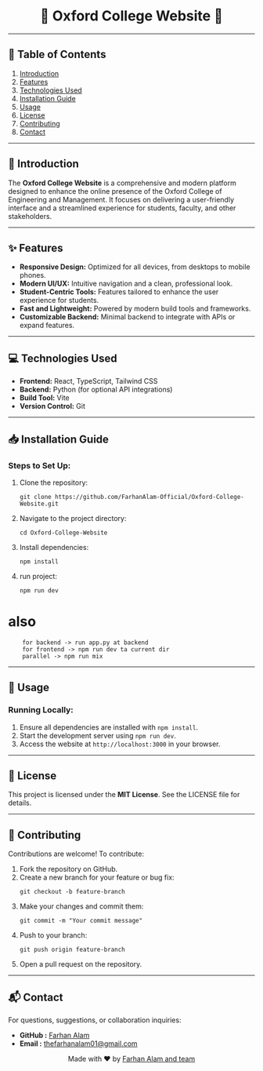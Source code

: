 <h1 align="center">🌟 Oxford College Website 🌟</h1>

<hr>

<h2>📑 Table of Contents</h2>
<ol>
    <li><a href="#introduction">Introduction</a></li>
    <li><a href="#features">Features</a></li>
    <li><a href="#technologies-used">Technologies Used</a></li>
    <li><a href="#installation-guide">Installation Guide</a></li>
    <li><a href="#usage">Usage</a></li>
    <li><a href="#license">License</a></li>
    <li><a href="#contributing">Contributing</a></li>
    <li><a href="#contact">Contact</a></li>
</ol>

<hr>

<h2 id="introduction">📖 Introduction</h2>
<p>
    The <strong>Oxford College Website</strong> is a comprehensive and modern platform designed to enhance the online presence of the Oxford College of Engineering and Management. It focuses on delivering a user-friendly interface and a streamlined experience for students, faculty, and other stakeholders.
</p>

<hr>

<h2 id="features">✨ Features</h2>
<ul>
    <li><strong>Responsive Design:</strong> Optimized for all devices, from desktops to mobile phones.</li>
    <li><strong>Modern UI/UX:</strong> Intuitive navigation and a clean, professional look.</li>
    <li><strong>Student-Centric Tools:</strong> Features tailored to enhance the user experience for students.</li>
    <li><strong>Fast and Lightweight:</strong> Powered by modern build tools and frameworks.</li>
    <li><strong>Customizable Backend:</strong> Minimal backend to integrate with APIs or expand features.</li>
</ul>

<hr>

<h2 id="technologies-used">💻 Technologies Used</h2>
<ul>
    <li><strong>Frontend:</strong> React, TypeScript, Tailwind CSS</li>
    <li><strong>Backend:</strong> Python (for optional API integrations)</li>
    <li><strong>Build Tool:</strong> Vite</li>
    <li><strong>Version Control:</strong> Git</li>
</ul>

<hr>

<h2 id="installation-guide">📥 Installation Guide</h2>
<h3>Steps to Set Up:</h3>
<ol>
    <li>Clone the repository:
        <pre><code>git clone https://github.com/FarhanAlam-Official/Oxford-College-Website.git</code></pre>
    </li>
    <li>Navigate to the project directory:
        <pre><code>cd Oxford-College-Website</code></pre>
    </li>
    <li>Install dependencies:
        <pre><code>npm install</code></pre>
    </li>
    <li>run project:
        <pre><code>npm run dev</code></pre>
    </li>
</ol>

# also
```
    for backend -> run app.py at backend
    for frontend -> npm run dev ta current dir
    parallel -> npm run mix
```



<hr>

<h2 id="usage">🔧 Usage</h2>
<h3>Running Locally:</h3>
<ol>
    <li>Ensure all dependencies are installed with <code>npm install</code>.</li>
    <li>Start the development server using <code>npm run dev</code>.</li>
    <li>Access the website at <code>http://localhost:3000</code> in your browser.</li>
</ol>

<hr>

<h2 id="license">📜 License</h2>
<p>This project is licensed under the <strong>MIT License</strong>. See the LICENSE file for details.</p>

<hr>

<h2 id="contributing">🤝 Contributing</h2>
<p>Contributions are welcome! To contribute:</p>
<ol>
    <li>Fork the repository on GitHub.</li>
    <li>Create a new branch for your feature or bug fix:
        <pre><code>git checkout -b feature-branch</code></pre>
    </li>
    <li>Make your changes and commit them:
        <pre><code>git commit -m "Your commit message"</code></pre>
    </li>
    <li>Push to your branch:
        <pre><code>git push origin feature-branch</code></pre>
    </li>
    <li>Open a pull request on the repository.</li>
</ol>

<hr>

<h2 id="contact">📬 Contact</h2>

<p>For questions, suggestions, or collaboration inquiries:</p>
<ul>
    <li><strong>GitHub :</strong> <a href="https://github.com/FarhanAlam-Official" target="_blank">Farhan Alam</a></li>
    <li><strong>Email :</strong> <a href="mailto:thefarhanalam01@gmail.com">thefarhanalam01@gmail.com</a></li>
</ul>

<p align="center">Made with ❤️ by <a href="https://github.com/FarhanAlam-Official">Farhan Alam and team</a></p>
